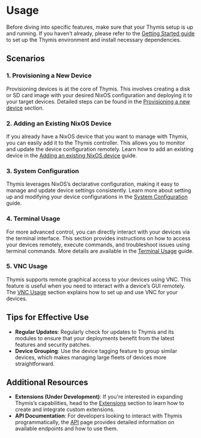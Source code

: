 # Usage

Before diving into specific features, make sure that your Thymis setup is up and running. If you haven’t already, please refer to the [Getting Started guide](getting_started.md) to set up the Thymis environment and install necessary dependencies.

## Scenarios

### 1. Provisioning a New Device
Provisioning devices is at the core of Thymis. This involves creating a disk or SD card image with your desired NixOS configuration and deploying it to your target devices. Detailed steps can be found in the [Provisioning a new device](usage/provisioning.md) section.

### 2. Adding an Existing NixOS Device
If you already have a NixOS device that you want to manage with Thymis, you can easily add it to the Thymis controller. This allows you to monitor and update the device configuration remotely. Learn how to add an existing device in the [Adding an existing NixOS device](usage/existing_device.md) guide.

### 3. System Configuration
Thymis leverages NixOS’s declarative configuration, making it easy to manage and update device settings consistently. Learn more about setting up and modifying your device configurations in the [System Configuration](usage/system_configuration.md) guide.

### 4. Terminal Usage
For more advanced control, you can directly interact with your devices via the terminal interface. This section provides instructions on how to access your devices remotely, execute commands, and troubleshoot issues using terminal commands. More details are available in the [Terminal Usage](usage/terminal.md) guide.

### 5. VNC Usage
Thymis supports remote graphical access to your devices using VNC. This feature is useful when you need to interact with a device’s GUI remotely. The [VNC Usage](usage/vnc.md) section explains how to set up and use VNC for your devices.

## Tips for Effective Use

- **Regular Updates**: Regularly check for updates to Thymis and its modules to ensure that your deployments benefit from the latest features and security patches.
- **Device Grouping**: Use the device tagging feature to group similar devices, which makes managing large fleets of devices more straightforward.

## Additional Resources

- **Extensions (Under Development)**: If you're interested in expanding Thymis’s capabilities, head to the [Extensions](extensions.md) section to learn how to create and integrate custom extensions.
- **API Documentation**: For developers looking to interact with Thymis programmatically, the [API](api.md) page provides detailed information on available endpoints and how to use them.
